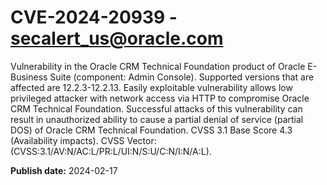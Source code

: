 # CVE-2024-20939 - secalert_us@oracle.com

Vulnerability in the Oracle CRM Technical Foundation product of Oracle E-Business Suite (component: Admin Console).  Supported versions that are affected are 12.2.3-12.2.13. Easily exploitable vulnerability allows low privileged attacker with network access via HTTP to compromise Oracle CRM Technical Foundation.  Successful attacks of this vulnerability can result in unauthorized ability to cause a partial denial of service (partial DOS) of Oracle CRM Technical Foundation. CVSS 3.1 Base Score 4.3 (Availability impacts).  CVSS Vector: (CVSS:3.1/AV:N/AC:L/PR:L/UI:N/S:U/C:N/I:N/A:L).

**Publish date:** 2024-02-17
